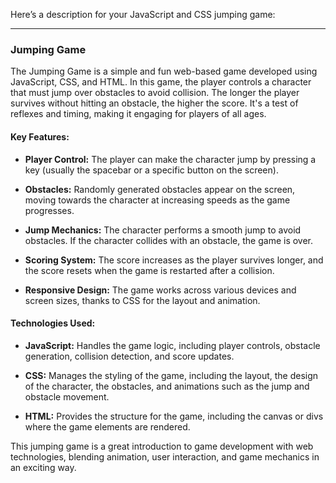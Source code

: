 Here’s a description for your JavaScript and CSS jumping game:

---

### **Jumping Game**

The Jumping Game is a simple and fun web-based game developed using JavaScript, CSS, and HTML. In this game, the player controls a character that must jump over obstacles to avoid collision. The longer the player survives without hitting an obstacle, the higher the score. It's a test of reflexes and timing, making it engaging for players of all ages.

#### **Key Features:**

- **Player Control:** The player can make the character jump by pressing a key (usually the spacebar or a specific button on the screen).
  
- **Obstacles:** Randomly generated obstacles appear on the screen, moving towards the character at increasing speeds as the game progresses.
  
- **Jump Mechanics:** The character performs a smooth jump to avoid obstacles. If the character collides with an obstacle, the game is over.
  
- **Scoring System:** The score increases as the player survives longer, and the score resets when the game is restarted after a collision.

- **Responsive Design:** The game works across various devices and screen sizes, thanks to CSS for the layout and animation.

#### **Technologies Used:**

- **JavaScript:** Handles the game logic, including player controls, obstacle generation, collision detection, and score updates.
  
- **CSS:** Manages the styling of the game, including the layout, the design of the character, the obstacles, and animations such as the jump and obstacle movement.
  
- **HTML:** Provides the structure for the game, including the canvas or divs where the game elements are rendered.

This jumping game is a great introduction to game development with web technologies, blending animation, user interaction, and game mechanics in an exciting way.
